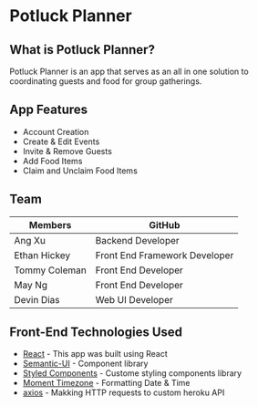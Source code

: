 # Potluck Planner

## What is Potluck Planner?

Potluck Planner is an app that serves as an all in one solution to coordinating guests and food for group gatherings.

## App Features

- Account Creation
- Create & Edit Events
- Invite & Remove Guests
- Add Food Items
- Claim and Unclaim Food Items

## Team

| Members       | GitHub                        |
| ------------- | ----------------------------- |
| Ang Xu        | Backend Developer             |
| Ethan Hickey  | Front End Framework Developer |
| Tommy Coleman | Front End Developer           |
| May Ng        | Front End Developer           |
| Devin Dias    | Web UI Developer              |

## Front-End Technologies Used

- [React](https://reactjs.org/) - This app was built using React
- [Semantic-UI](https://semantic-ui.com/) - Component library
- [Styled Components](https://www.styled-components.com/) - Custome styling components library
- [Moment Timezone](https://momentjs.com/timezone/) - Formatting Date & Time
- [axios](https://www.axios.com/) - Makking HTTP requests to custom heroku API
